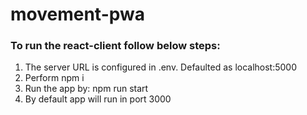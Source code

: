 # movement-pwa

### To run the react-client follow below steps:

1. The server URL is configured in .env. Defaulted as localhost:5000
2. Perform npm i
3. Run the app by: npm run start
4. By default app will run in port 3000
